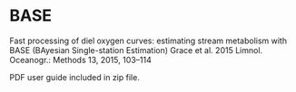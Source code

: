 BASE
====

Fast processing of diel oxygen curves: estimating stream metabolism with BASE (BAyesian Single-station Estimation) 
Grace et al. 2015 Limnol. Oceanogr.: Methods 13, 2015, 103–114

PDF user guide included in zip file.
